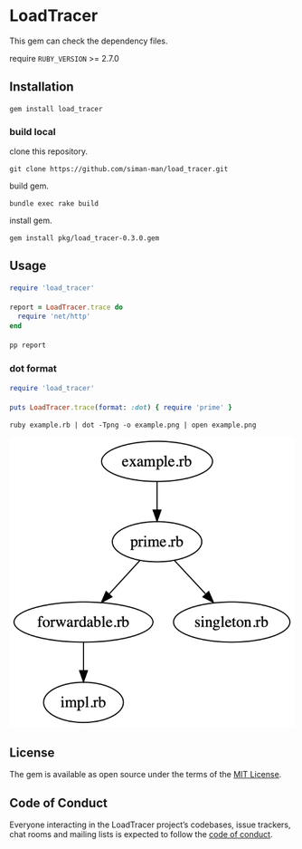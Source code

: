 # LoadTracer

This gem can check the dependency files.

require `RUBY_VERSION` >= 2.7.0

## Installation

```
gem install load_tracer
```

### build local

clone this repository.

```
git clone https://github.com/siman-man/load_tracer.git
```

build gem.

```
bundle exec rake build
```

install gem.

```
gem install pkg/load_tracer-0.3.0.gem
```



## Usage

```ruby
require 'load_tracer'

report = LoadTracer.trace do
  require 'net/http'
end

pp report
```

### dot format

```ruby
require 'load_tracer'

puts LoadTracer.trace(format: :dot) { require 'prime' }
```

```
ruby example.rb | dot -Tpng -o example.png | open example.png
```

![](images/example.png)

## License

The gem is available as open source under the terms of the [MIT License](https://opensource.org/licenses/MIT).

## Code of Conduct

Everyone interacting in the LoadTracer project’s codebases, issue trackers, chat rooms and mailing lists is expected to follow the [code of conduct](https://github.com/[USERNAME]/load_tracer/blob/master/CODE_OF_CONDUCT.md).
